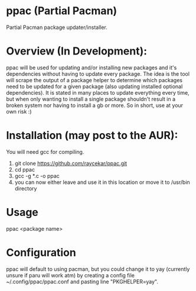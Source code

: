 # ppac (Partial Pacman)
Partial Pacman package updater/installer.

# Overview (In Development):

ppac will be used for updating and/or installing new packages and it's dependencies without having to update every package.  The idea is the tool will scrape the output of a package helper to determine which packages need to be updated for a given package (also updating installed optional dependencies). It is stated in many places to update everything every time, but when only wanting to install a single package shouldn't result in a broken system nor having to install a gb or more.  So in short, use at your own risk :)

# Installation (may post to the AUR):

You will need gcc for compiling.

1) git clone https://github.com/raycekar/ppac.git
2) cd ppac
3) gcc -g \*.c -o ppac
4) you can now either leave and use it in this location or move it to /usr/bin directory

# Usage
ppac \<package name\>

# Configuration

ppac will default to using pacman, but you could change it to yay (currently unsure if paru will work atm) by creating a config file ~/.config/ppac/ppac.conf and pasting line "PKGHELPER=yay".
